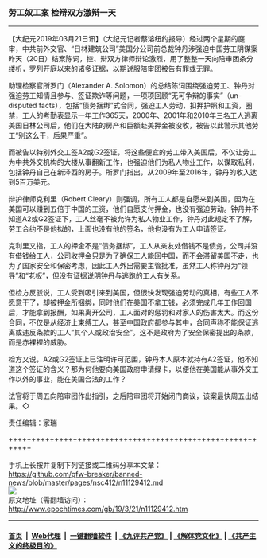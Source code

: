 ### 劳工奴工案 检辩双方激辩一天
------------------------

<p>
 【大纪元2019年03月21日讯】（大纪元记者蔡溶纽约报导）经过两个星期的庭审，中共前外交官、“日林建筑公司”美国分公司前总裁钟丹涉强迫中国劳工阴谋案昨天（20日）结案陈词，控、辩双方律师辩论激烈，用了整整一天向陪审团条分缕析，罗列开庭以来的诸多证据，以期说服陪审团被告有罪或无罪。
</p>
<p>
 助理检察官所罗门（Alexander A. Solomon）的总结陈词围绕强迫劳工、钟丹对强迫劳工知情且参与、签证欺诈等问题，一项项回顾“无可争辩的事实”（un-disputed facts），包括“债务捆绑”式合同，强迫工人劳动，扣押护照和工资，圈禁，工人的考勤表显示一年工作365天，2000年、2001年和2010年三名工人逃离美国日林公司后，他们在大陆的房产和巨额赴美押金被没收，被告以此警示其他劳工“别这么干，后果严重”。
</p>
<p>
 而被告以特别外交工签A2或G2签证，将这些便宜的劳工带入美国后，不仅让劳工为中共外交机构的大楼从事翻新工作，也强迫他们为私人物业工作，以谋取私利，包括钟丹自己在新泽西的房子。所罗门指出，从2009年至2016年，钟丹的收入达到5百万美元。
</p>
<p>
 辩护律师克利里（Robert Cleary）则强调，所有工人都是自愿来到美国，因为在美国可以赚到五倍于中国的工资，他们自愿支付押金，也没有强迫劳动。钟丹并不知道A2或G2签证下，工人丝毫不被允许为私人物业工作，钟丹对此规定不了解，劳工合约不是他拟的，上面也没有他的签名，他也没有为工人申请签证。
</p>
<p>
 克利里又指，工人的押金不是“债务捆绑”，工人从亲友处借钱不是债务，公司并没有借钱给工人，公司收押金只是为了确保工人能回中国，而不会滞留美国不走，也为了国家安全和保密考虑，因此工人外出需要主管批准，虽然工人称钟丹为“领导”和“老板”，但没有证据说明钟丹与逃跑的工人有关系。
</p>
<p>
 但检方反驳说，工人受到吸引来到美国，但很快发现强迫劳动的真相，有些工人不愿意干了，却被押金所捆绑，同时他们在美国不拿工钱，必须完成几年工作回国后，才能拿到报酬，如果离开公司，工人面对的惩罚和对家人的伤害太大。而这份合同，不仅是从经济上束缚工人，甚至中国政府都参与其中，合同声称不能保证逃离或违反条款的工人“其个人或政治安全”。这不是政府为了安全保密提出的条款，而是赤裸裸的威胁。
</p>
<p>
 检方又说，A2或G2签证上已注明许可范围，钟丹本人原本就持有A2签证，他不知道这个签证的含义？那为何他要向美国政府申请绿卡，以便他在美国能从事外交工作以外的事业，能在美国合法的工作？
</p>
<p>
 法官将于周五向陪审团作出指引，之后陪审团将开始闭门商议，该案最快周五出结果。◇
</p>
<p>
 责任编辑：家瑞
</p>

+++++++++++++++++++++++++++++++++++++++++++++++++++++++++++<br/><br/>
手机上长按并复制下列链接或二维码分享本文章：<br/>
https://github.com/gfw-breaker/banned-news/blob/master/pages/nsc412/n11129412.md <br/>
<a href='https://github.com/gfw-breaker/banned-news/blob/master/pages/nsc412/n11129412.md'><img src='https://github.com/gfw-breaker/banned-news/blob/master/pages/nsc412/n11129412.md.png'/></a> <br/>
原文地址（需翻墙访问）：http://www.epochtimes.com/gb/19/3/21/n11129412.htm


------------------------
#### [首页](https://github.com/gfw-breaker/banned-news/blob/master/README.md) &nbsp;|&nbsp; [Web代理](https://github.com/labour-camp/helloworld) &nbsp;|&nbsp; [一键翻墙软件](https://github.com/gfw-breaker/nogfw/blob/master/README.md) &nbsp;| [《九评共产党》](https://github.com/gfw-breaker/9ping.md/blob/master/README.md#九评之一评共产党是什么) | [《解体党文化》](https://github.com/gfw-breaker/jtdwh.md/blob/master/README.md) | [《共产主义的终极目的》](https://github.com/gfw-breaker/gczydzjmd.md/blob/master/README.md)

